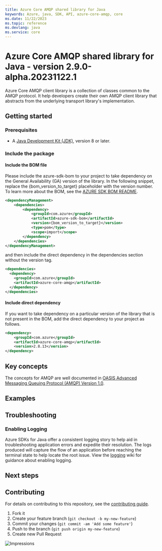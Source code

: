 ```yaml
---
title: Azure Core AMQP shared library for Java
keywords: Azure, java, SDK, API, azure-core-amqp, core
ms.date: 11/22/2023
ms.topic: reference
ms.devlang: java
ms.service: core
---
```

# Azure Core AMQP shared library for Java - version 2.9.0-alpha.20231122.1 


Azure Core AMQP client library is a collection of classes common to the AMQP protocol. It help developers create their
own AMQP client library that abstracts from the underlying transport library's implementation.

## Getting started

### Prerequisites

- A [Java Development Kit (JDK)][jdk_link], version 8 or later.

### Include the package
#### Include the BOM file

Please include the azure-sdk-bom to your project to take dependency on the General Availability (GA) version of the library. In the following snippet, replace the {bom_version_to_target} placeholder with the version number.
To learn more about the BOM, see the [AZURE SDK BOM README](https://github.com/Azure/azure-sdk-for-java/blob/main/sdk/boms/azure-sdk-bom/README.md).

```xml
<dependencyManagement>
    <dependencies>
        <dependency>
            <groupId>com.azure</groupId>
            <artifactId>azure-sdk-bom</artifactId>
            <version>{bom_version_to_target}</version>
            <type>pom</type>
            <scope>import</scope>
        </dependency>
    </dependencies>
</dependencyManagement>
```
and then include the direct dependency in the dependencies section without the version tag.

```xml
<dependencies>
  <dependency>
    <groupId>com.azure</groupId>
    <artifactId>azure-core-amqp</artifactId>
  </dependency>
</dependencies>
```

#### Include direct dependency
If you want to take dependency on a particular version of the library that is not present in the BOM,
add the direct dependency to your project as follows.

[//]: # ({x-version-update-start;com.azure:azure-core-amqp;current})
```xml
<dependency>
    <groupId>com.azure</groupId>
    <artifactId>azure-core-amqp</artifactId>
    <version>2.8.13</version>
</dependency>
```
[//]: # ({x-version-update-end})

## Key concepts

The concepts for AMQP are well documented in [OASIS Advanced Messaging Queuing Protocol (AMQP) Version
1.0](https://docs.oasis-open.org/amqp/core/v1.0/os/amqp-core-overview-v1.0-os.html).

## Examples

## Troubleshooting

### Enabling Logging

Azure SDKs for Java offer a consistent logging story to help aid in troubleshooting application errors and expedite
their resolution. The logs produced will capture the flow of an application before reaching the terminal state to help
locate the root issue. View the [logging][logging] wiki for guidance about enabling logging.

## Next steps

## Contributing

For details on contributing to this repository, see the [contributing guide](https://github.com/Azure/azure-sdk-for-java/blob/main/CONTRIBUTING.md).

1. Fork it
1. Create your feature branch (`git checkout -b my-new-feature`)
1. Commit your changes (`git commit -am 'Add some feature'`)
1. Push to the branch (`git push origin my-new-feature`)
1. Create new Pull Request

<!-- Links -->
[logging]: https://github.com/Azure/azure-sdk-for-java/wiki/Logging-with-Azure-SDK
[jdk_link]: /java/azure/jdk/?view=azure-java-stable

![Impressions](https://azure-sdk-impressions.azurewebsites.net/api/impressions/azure-sdk-for-java%2Fsdk%2Fcore%2Fazure-core-amqp%2FREADME.png)

